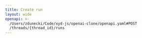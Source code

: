 ```yaml
---
title: Create run
layout: wide
openapi: >-
  /Users/zdunecki/Code/xyd-js/openai-clone/openapi.yaml#POST
  /threads/{thread_id}/runs
---
```


